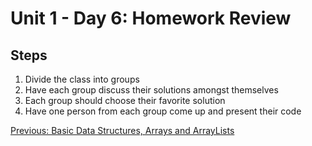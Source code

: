 # Unit 1 - Day 6: Homework Review

## Steps
  1. Divide the class into groups
  2. Have each group discuss their solutions amongst themselves
  3. Each group should choose their favorite solution
  4. Have one person from each group come up and present their code

[Previous: Basic Data Structures, Arrays and ArrayLists](day5.md)